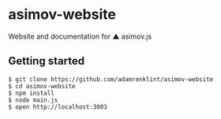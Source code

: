 asimov-website
==============

Website and documentation for ▲ asimov.js

## Getting started

    $ git clone https://github.com/adamrenklint/asimov-website
    $ cd asimov-website
    $ npm install
    $ node main.js
    $ open http://localhost:3003